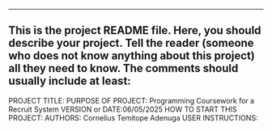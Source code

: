------------------------------------------------------------------------
This is the project README file. Here, you should describe your project.
Tell the reader (someone who does not know anything about this project)
all they need to know. The comments should usually include at least:
------------------------------------------------------------------------

PROJECT TITLE:
PURPOSE OF PROJECT: Programming Coursework for a Recruit System
VERSION or DATE:06/05/2025
HOW TO START THIS PROJECT:
AUTHORS: Cornelius Temitope Adenuga
USER INSTRUCTIONS:

